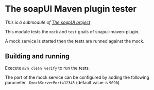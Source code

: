 # The soapUI Maven plugin tester

*This is a submodule of [The soapUI project](../)*

This module tests the `mock` and `test` goals of soapui-maven-plugin.

A mock service is started then the tests are runned against the mock.

## Building and running

Execute `mvn clean verify` to run the tests.

The port of the mock service can be configured by adding the following parameter `-DmockServerPort=12345` (default value is `9090`)
